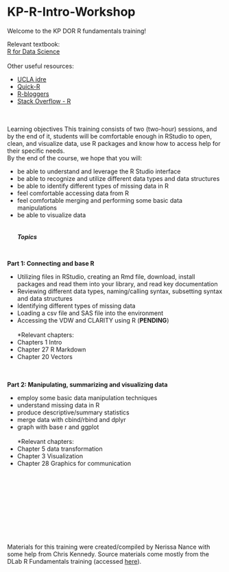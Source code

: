 # KP-R-Intro-Workshop

Welcome to the KP DOR R fundamentals training! 


Relevant textbook:
<br/>
[R for Data Science](https://r4ds.had.co.nz/)
<br/> <br/> 
Other useful resources:
<br/> 
- [UCLA idre](http://www.ats.ucla.edu/stat/r/)  
- [Quick-R](http://statmethods.net/)  
- [R-bloggers](https://www.r-bloggers.com/)  
- [Stack Overflow - R](http://stackoverflow.com/questions/tagged/r)  
<br/> <br/> 

Learning objectives
This training consists of two (two-hour) sessions, and by the end of it, students will be comfortable enough in RStudio to open, clean, and visualize data, use R packages and know how to access help for their specific needs. 
<br/>
By the end of the course, we hope that you will:
<br/>
- be able to understand and leverage the R Studio interface 
- be able to recognize and utilize different data types and data structures
- be able to identify different types of missing data in R
- feel comfortable accessing data from R 
- feel comfortable merging and performing some basic data manipulations
- be able to visualize data
<br/><br/><br/>
***Topics***
<br/>

**Part 1: Connecting and base R**

- Utilizing files in RStudio, creating an Rmd file, download, install packages and read them into your library, and read key documentation
- Reviewing different data types, naming/calling syntax, subsetting syntax and data structures
- Identifying different types of missing data 
- Loading a csv file and SAS file into the environment 
- Accessing the VDW and CLARITY using R (**PENDING**)
     <br/>  
 *Relevant chapters: 
 - Chapters 1 Intro
 - Chapter 27 R Markdown
 - Chapter 20 Vectors

 <br/><br/>
 **Part 2: Manipulating, summarizing and visualizing data**
 
- employ some basic data manipulation techniques
- understand missing data in R 
- produce descriptive/summary statistics
- merge data with cbind/rbind and dplyr
- graph with base r and ggplot
   <br/>  
 *Relevant chapters: 
 - Chapter 5 data transformation
 - Chapter 3 Visualization
 - Chapter 28 Graphics for communication
 
 <br/><br/>

<br/> <br/><br/> <br/><br/> <br/>

Materials for this training were created/compiled by Nerissa Nance with some help from Chris Kennedy. Source materials come mostly from the DLab R Fundamentals training (accessed [here](https://github.com/dlab-berkeley/R-Fundamentals)).





